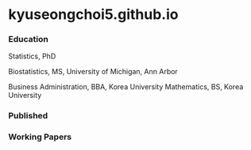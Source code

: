 # kyuseongchoi5.github.io

### Education

Statistics, PhD

Biostatistics, MS, University of Michigan, Ann Arbor

Business Administration, BBA, Korea University
Mathematics, BS, Korea University

### Published



### Working Papers

